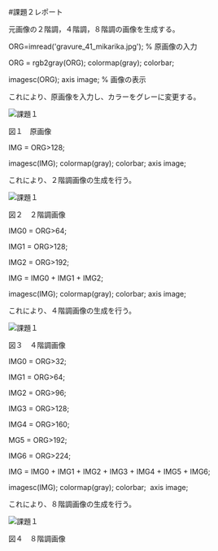 #課題２レポート

元画像の２階調，４階調，８階調の画像を生成する。


ORG=imread('gravure_41_mikarika.jpg'); % 原画像の入力

ORG = rgb2gray(ORG); colormap(gray); colorbar;

imagesc(ORG); axis image; % 画像の表示

これにより、原画像を入力し、カラーをグレーに変更する。

![課題１](https://github.com/NishiharaYuuki/Matlab/blob/master/image/kadai2-1.png)

図１　原画像


IMG = ORG>128;

imagesc(IMG); colormap(gray); colorbar;  axis image;

これにより、２階調画像の生成を行う。

![課題１](https://github.com/NishiharaYuuki/Matlab/blob/master/image/kadai2-2.png)

図２　２階調画像


IMG0 = ORG>64;

IMG1 = ORG>128;

IMG2 = ORG>192;

IMG = IMG0 + IMG1 + IMG2;

imagesc(IMG); colormap(gray); colorbar;  axis image;

これにより、４階調画像の生成を行う。

![課題１](https://github.com/NishiharaYuuki/Matlab/blob/master/image/kadai2-3.png)

図３　４階調画像

IMG0 = ORG>32;

IMG1 = ORG>64;

IMG2 = ORG>96;

IMG3 = ORG>128;

IMG4 = ORG>160;

MG5 = ORG>192;

IMG6 = ORG>224;

IMG = IMG0 + IMG1 + IMG2 + IMG3 + IMG4 + IMG5 + IMG6;

imagesc(IMG); colormap(gray); colorbar;  axis image;

これにより、８階調画像の生成を行う。

![課題１](https://github.com/NishiharaYuuki/Matlab/blob/master/image/kadai2-4.png)

図４　８階調画像
